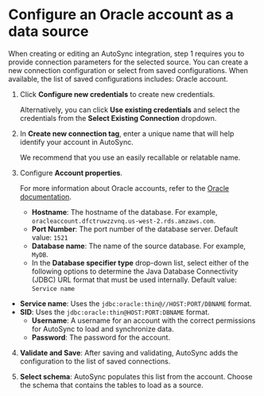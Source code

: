 # Configure an Oracle account as a data source

When creating or editing an AutoSync integration, step 1 requires you to provide connection parameters for the selected source. You can create a new connection configuration or select from saved configurations. When available, the list of saved configurations includes: Oracle account.

1.  Click **Configure new credentials** to create new credentials.

    Alternatively, you can click **Use existing credentials** and select the credentials from the **Select Existing Connection** dropdown.

2.  In **Create new connection tag**, enter a unique name that will help identify your account in AutoSync.

    We recommend that you use an easily recallable or relatable name.

3.  Configure **Account properties**.

    For more information about Oracle accounts, refer to the [Oracle documentation](https://docs.oracle.com/cd/E11882_01/server.112/e10897/users_secure.htm#ADMQS007).

    -   **Hostname**: The hostname of the database. For example, `oracleaccount.dfctruwzzvnq.us-west-2.rds.amzaws.com`.
    -   **Port Number**: The port number of the database server. Default value: `1521`
    -   **Database name**: The name of the source database. For example, `MyDB`.
    -   In the **Database specifier type** drop-down list, select either of the following options to determine the Java Database Connectivity \(JDBC\) URL format that must be used internally. Default value: `Service name`

-   **Service name**: Uses the `jdbc:oracle:thin@//HOST:PORT/DBNAME` format.
-   **SID**: Uses the `jdbc:oracle:thin@HOST:PORT:DBNAME` format.
    -   **Username**: A username for an account with the correct permissions for AutoSync to load and synchronize data.
    -   **Password**: The password for the account.
4.  **Validate and Save**: After saving and validating, AutoSync adds the configuration to the list of saved connections.

5.  **Select schema**: AutoSync populates this list from the account. Choose the schema that contains the tables to load as a source.


